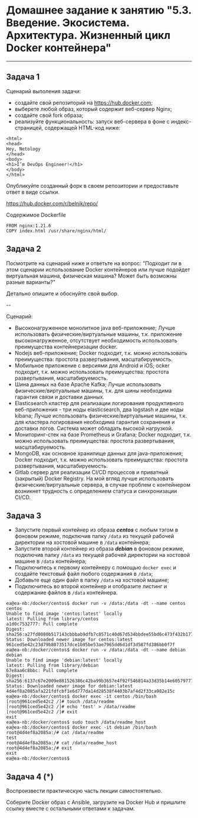 # Домашнее задание к занятию "5.3. Введение. Экосистема. Архитектура. Жизненный цикл Docker контейнера"


---

## Задача 1

Сценарий выполения задачи:

- создайте свой репозиторий на https://hub.docker.com;
- выберете любой образ, который содержит веб-сервер Nginx;
- создайте свой fork образа;
- реализуйте функциональность:
запуск веб-сервера в фоне с индекс-страницей, содержащей HTML-код ниже:
```
<html>
<head>
Hey, Netology
</head>
<body>
<h1>I’m DevOps Engineer!</h1>
</body>
</html>
```
Опубликуйте созданный форк в своем репозитории и предоставьте ответ в виде ссылки.

https://hub.docker.com/r/belnik/repo/

Содержимое Dockerfile
```
FROM nginx:1.21.6
COPY index.html /usr/share/nginx/html/
```

## Задача 2

Посмотрите на сценарий ниже и ответьте на вопрос:
"Подходит ли в этом сценарии использование Docker контейнеров или лучше подойдет виртуальная машина, физическая машина? Может быть возможны разные варианты?"

Детально опишите и обоснуйте свой выбор.

--

Сценарий:

- Высоконагруженное монолитное java веб-приложение;
Лучше использовать физические/виртуальные машины, т.к. приложение высоконагруженное, отсутствует необходимость использовать преимущества контейнеризации docker.  
- Nodejs веб-приложение;
Docker подходит, т.к. можно использовать преимущества: простота развертывания, масштабируемость.
- Мобильное приложение c версиями для Android и iOS;
ocker подходит, т.к. можно использовать преимущества: простота развертывания, масштабируемость.
- Шина данных на базе Apache Kafka;
Лучше использовать физические/виртуальные машины, т.к. для шины необходима гарантия связи и доставки данных.
- Elasticsearch кластер для реализации логирования продуктивного веб-приложения - три ноды elasticsearch, два logstash и две ноды kibana;
Лучше использовать физические/виртуальные машины, т.к. для кластера логирования необходима гарантия сохранения и доставки логов. Система может обладать высокой нагрузкой.
- Мониторинг-стек на базе Prometheus и Grafana;
Docker подходит, т.к. можно использовать преимущества: простота развертывания, масштабируемость.
- MongoDB, как основное хранилище данных для java-приложения;
Docker подходит, т.к. можно использовать преимущества: простота развертывания, масштабируемость.
- Gitlab сервер для реализации CI/CD процессов и приватный (закрытый) Docker Registry.
На мой вгляд лучше использовать физические/виртуальные сервера, в случае проблем с контейнером возникнет трудность с определением статуса и синхронизации CI/CD. 

## Задача 3

- Запустите первый контейнер из образа ***centos*** c любым тэгом в фоновом режиме, подключив папку ```/data``` из текущей рабочей директории на хостовой машине в ```/data``` контейнера;
- Запустите второй контейнер из образа ***debian*** в фоновом режиме, подключив папку ```/data``` из текущей рабочей директории на хостовой машине в ```/data``` контейнера;
- Подключитесь к первому контейнеру с помощью ```docker exec``` и создайте текстовый файл любого содержания в ```/data```;
- Добавьте еще один файл в папку ```/data``` на хостовой машине;
- Подключитесь во второй контейнер и отобразите листинг и содержание файлов в ```/data``` контейнера.

```
ea@ea-nb:/docker/centos$ docker run -v /data:/data -dt --name centos centos
Unable to find image 'centos:latest' locally
latest: Pulling from library/centos
a1d0c7532777: Pull complete
Digest: sha256:a27fd8080b517143cbbbab9dfb7c8571c40d67d534bbdee55bd6c473f432b177
Status: Downloaded newer image for centos:latest
961ced5e42c23d79b8073517dce1b95be53ae7965dd6d1df3d587fd386bb0f7f
ea@ea-nb:/docker/centos$ docker run -v /data:/data -dt --name debian debian
Unable to find image 'debian:latest' locally
latest: Pulling from library/debian
67e8aa6c8bbc: Pull complete
Digest: sha256:6137c67e2009e881526386c42ba99b3657e4f92f546814a33d35b14e60579777
Status: Downloaded newer image for debian:latest
4d4ef8a2085afa221fdfcbf1e6d777da14d28538f4403b7af4d2f33ca982e15c
ea@ea-nb:/docker/centos$ docker exec -it centos /bin/bash
[root@961ced5e42c2 /]# touch /data/readme
[root@961ced5e42c2 /]# echo 'test' > /data/readme
[root@961ced5e42c2 /]# exit
exit
ea@ea-nb:/docker/centos$ sudo touch /data/readme_host
ea@ea-nb:/docker/centos$ docker exec -it debian /bin/bash
root@4d4ef8a2085a:/# cat /data/readme
test
root@4d4ef8a2085a:/# cat /data/readme_host
root@4d4ef8a2085a:/# exit
exit
ea@ea-nb:/docker/centos$
```

## Задача 4 (*)

Воспроизвести практическую часть лекции самостоятельно.

Соберите Docker образ с Ansible, загрузите на Docker Hub и пришлите ссылку вместе с остальными ответами к задачам.

